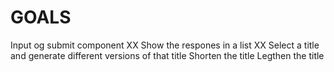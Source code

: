 # GOALS

Input og submit component XX
Show the respones in a list XX
Select a title and generate different versions of that title
Shorten the title
Legthen the title 
